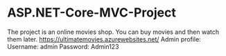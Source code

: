 # ASP.NET-Core-MVC-Project
The project is an online movies shop. You can buy movies and then watch them later.
https://ultimatemovies.azurewebsites.net/
Admin profile:
Username: admin
Password: Admin123
